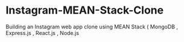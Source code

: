 # Instagram-MEAN-Stack-Clone
Building an Instagram web app clone using MEAN Stack ( MongoDB , Express.js , React.js , Node.js 

